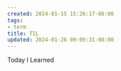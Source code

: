 ```yaml
---
created: 2024-01-15 15:26:17-08:00
tags:
- term
title: TIL
updated: 2024-01-26 09:09:31-08:00
---
```


Today I Learned